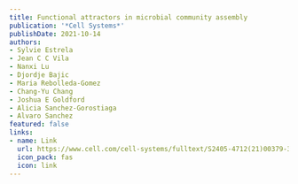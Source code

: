 ```yaml
---
title: Functional attractors in microbial community assembly
publication: '*Cell Systems*'
publishDate: 2021-10-14
authors:
- Sylvie Estrela
- Jean C C Vila
- Nanxi Lu
- Djordje Bajic
- Maria Rebolleda-Gomez
- Chang-Yu Chang
- Joshua E Goldford
- Alicia Sanchez-Gorostiaga
- Alvaro Sanchez
featured: false
links:
- name: Link
  url: https://www.cell.com/cell-systems/fulltext/S2405-4712(21)00379-3
  icon_pack: fas
  icon: link
---
```

